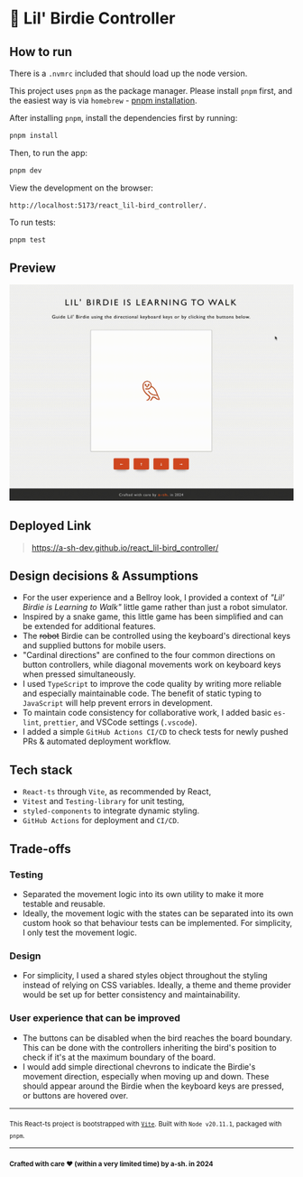 # 🐥 Lil' Birdie Controller

## How to run

There is a `.nvmrc` included that should load up the node version.

This project uses `pnpm` as the package manager. Please install `pnpm` first, and the easiest way is via `homebrew` - [pnpm installation](https://pnpm.io/installation#using-homebrew).

After installing `pnpm`, install the dependencies first by running:

```bash
pnpm install
```

Then, to run the app:

```bash
pnpm dev
```

View the development on the browser:

```
http://localhost:5173/react_lil-bird_controller/.
```

To run tests:

```bash
pnpm test
```

## Preview

![preview of app](./docs/preview.gif)

## Deployed Link

> https://a-sh-dev.github.io/react_lil-bird_controller/

## Design decisions & Assumptions

- For the user experience and a Bellroy look, I provided a context of _"Lil' Birdie is Learning to Walk"_ little game rather than just a robot simulator.
- Inspired by a snake game, this little game has been simplified and can be extended for additional features.
- The <s>robot</s> Birdie can be controlled using the keyboard's directional keys and supplied buttons for mobile users.
- "Cardinal directions" are confined to the four common directions on button controllers, while diagonal movements work on keyboard keys when pressed simultaneously.
- I used `TypeScript` to improve the code quality by writing more reliable and especially maintainable code. The benefit of static typing to `JavaScript` will help prevent errors in development.
- To maintain code consistency for collaborative work, I added basic `es-lint`, `prettier`, and VSCode settings (`.vscode`).
- I added a simple `GitHub Actions CI/CD` to check tests for newly pushed PRs & automated deployment workflow.

## Tech stack

- `React-ts` through `Vite`, as recommended by React,
- `Vitest` and `Testing-library` for unit testing,
- `styled-components` to integrate dynamic styling.
- `GitHub Actions` for deployment and `CI/CD`.

## Trade-offs

### Testing

- Separated the movement logic into its own utility to make it more testable and reusable.
- Ideally, the movement logic with the states can be separated into its own custom hook so that behaviour tests can be implemented. For simplicity, I only test the movement logic.

### Design

- For simplicity, I used a shared styles object throughout the styling instead of relying on CSS variables. Ideally, a theme and theme provider would be set up for better consistency and maintainability.

### User experience that can be improved

- The buttons can be disabled when the bird reaches the board boundary. This can be done with the controllers inheriting the bird's position to check if it's at the maximum boundary of the board.
- I would add simple directional chevrons to indicate the Birdie's movement direction, especially when moving up and down. These should appear around the Birdie when the keyboard keys are pressed, or buttons are hovered over.

---

<sub>This React-ts project is bootstrapped with [`Vite`](https://vitejs.dev). Built with `Node v20.11.1`, packaged with `pnpm`.</sub>

---

<sub>**Crafted with care ❤ (within a very limited time) by a-sh. in 2024**</sub>
